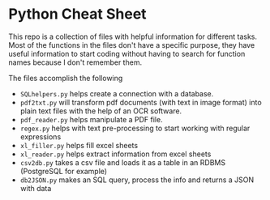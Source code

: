 # Python Cheat Sheet

This repo is a collection of files with helpful information for different tasks. Most of the functions in the files don't have a specific purpose, they have useful information to start coding without having to search for function names because I don't remember them.

The files accomplish the following

* `SQLhelpers.py` helps create a connection with a database.
* `pdf2txt.py` will transform pdf documents (with text in image format) into plain text files with the help of an OCR software.
* `pdf_reader.py` helps manipulate a PDF file.
* `regex.py` helps with text pre-processing to start working with regular expressions
* `xl_filler.py` helps fill excel sheets
* `xl_reader.py` helps extract information from excel sheets
* `csv2db.py` takes a csv file and loads it as a table in an RDBMS (PostgreSQL for example)
* `db2JSON.py` makes an SQL query, process the info and returns a JSON with data
